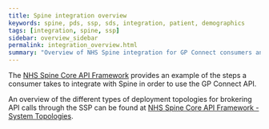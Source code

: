 ```yaml
---
title: Spine integration overview
keywords: spine, pds, ssp, sds, integration, patient, demographics
tags: [integration, spine, ssp]
sidebar: overview_sidebar
permalink: integration_overview.html
summary: "Overview of NHS Spine integration for GP Connect consumers and providers"
---
```


The [NHS Spine Core API Framework](https://developer.nhs.uk/apis/spine-core-1-0/integration_example_gpconnect.html) provides an example of the steps a consumer takes to integrate with Spine in order to use the GP Connect API. 

An overview of the different types of deployment topologies for brokering API calls through the SSP can be found at [NHS Spine Core API Framework - System Topologies](https://developer.nhs.uk/apis/spine-core-1-0/ssp_system_topologies.html).
